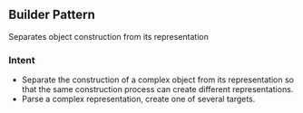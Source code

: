 ## Builder Pattern
Separates object construction from its representation

### Intent
- Separate the construction of a complex object from its representation so that the same construction process can create different representations.
- Parse a complex representation, create one of several targets.

